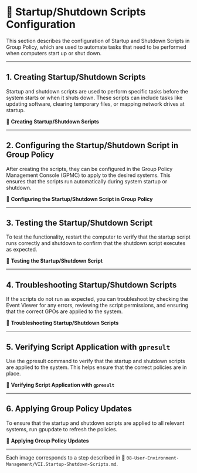 # 🔧 Startup/Shutdown Scripts Configuration

This section describes the configuration of Startup and Shutdown Scripts in Group Policy, which are used to automate tasks that need to be performed when computers start up or shut down.

---

## 1. Creating Startup/Shutdown Scripts

Startup and shutdown scripts are used to perform specific tasks before the system starts or when it shuts down. These scripts can include tasks like updating software, clearing temporary files, or mapping network drives at startup.

📸 **Creating Startup/Shutdown Scripts**

---

## 2. Configuring the Startup/Shutdown Script in Group Policy

After creating the scripts, they can be configured in the Group Policy Management Console (GPMC) to apply to the desired systems. This ensures that the scripts run automatically during system startup or shutdown.

📸 **Configuring the Startup/Shutdown Script in Group Policy**

---

## 3. Testing the Startup/Shutdown Script

To test the functionality, restart the computer to verify that the startup script runs correctly and shutdown to confirm that the shutdown script executes as expected.

📸 **Testing the Startup/Shutdown Script**

---

## 4. Troubleshooting Startup/Shutdown Scripts

If the scripts do not run as expected, you can troubleshoot by checking the Event Viewer for any errors, reviewing the script permissions, and ensuring that the correct GPOs are applied to the system.

📸 **Troubleshooting Startup/Shutdown Scripts**

---

## 5. Verifying Script Application with `gpresult`

Use the gpresult command to verify that the startup and shutdown scripts are applied to the system. This helps ensure that the correct policies are in place.

📸 **Verifying Script Application with `gpresult`**

---

## 6. Applying Group Policy Updates

To ensure that the startup and shutdown scripts are applied to all relevant systems, run gpupdate to refresh the policies.

📸 **Applying Group Policy Updates**

---

Each image corresponds to a step described in 📂 `08-User-Environment-Management/VII.Startup-Shutdown-Scripts.md`.
